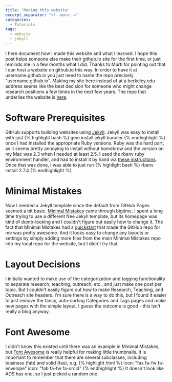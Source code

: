 ```yaml
---
title: "Making this website"
excerpt_separator: "<!--more-->"
categories:
  - Tutorials
tags:
  - website
  - jekyll
---
```


I here document how I made this website and what I learned. I hope this post helps someone else make their github.io site for the first time, or just reminds me in a few months what I did.  Thanks to Murti for pointing out that I can host a website on github.io this way. In order to have it at username.github.io you just need to name the repo precisely "username.github.io". Making my site here instead of at a berkeley.edu address seems like the best decision for someone who might change research positions a few times in the next few years. The repo that underlies the website is [here](https://github.com/emolter/emolter.github.io).

# Software Prerequisites

GitHub supports building websites using [Jekyll](https://jekyllrb.com/). Jekyll was easy to install with just 
{% highlight bash %}
gem install jekyll bundler
{% endhighlight %}
once I had installed the appropriate Ruby versions. Ruby was the hard part, as it seems pretty annoying to install without homebrew and the version on my Mac was 2.3 when I needed at least 2.5. I used the rbenv ruby environment handler, and had to install it by hand via [these instructions](https://github.com/rbenv/rbenv#basic-github-checkout). Once that was done, I was able to just run
{% highlight bash %}
rbenv install 2.7.4
{% endhighlight %}


<!--more-->

# Minimal Mistakes

Now I needed a Jekyll template since the default from GitHub Pages seemed a bit basic. [Minimal Mistakes](https://github.com/mmistakes) came through bigtime. I spent a long time trying to use a different free Jekyll template, but its homepage was kind of dumb-looking and I couldn't figure out easily how to change it. The fact that Minimal Mistakes had a [quickstart](https://github.com/mmistakes/mm-github-pages-starter/generate) that made the GitHub repo for me was pretty awesome.  And it looks easy to change any layouts or settings by simply adding more files from the main Minimal Mistakes repo into my local repo for the website, but I didn't try that.

# Layout Decisions

I initially wanted to make use of the categorization and tagging functionality to separate research, teaching, outreach, etc., and just make one post per topic.  But I couldn't easily figure out how to make Research, Teaching, and Outreach site headers.  I'm sure there is a way to do this, but I found it easier to just remove the fancy, auto-sorting Categories and Tags pages and make new pages with the simple layout.  I guess the outcome is good - this isn't really a blog anyway.

# Font Awesome

I didn't know this existed until there was an example in Minimal Mistakes, but [Font Awesome](https://fontawesome.com/v5.15/icons?d=gallery&p=2&m=free) is really helpful for making little thumbnails. It is important to remember that there are several subclasses, including business (fab) and solid (fas), e.g.
{% highlight html %}
icon: "fas fa-fw fa-envelope"
icon: "fab fa-fw fa-orcid"
{% endhighlight %}
It doesn't look like ADS has one, so I just picked a random one.
